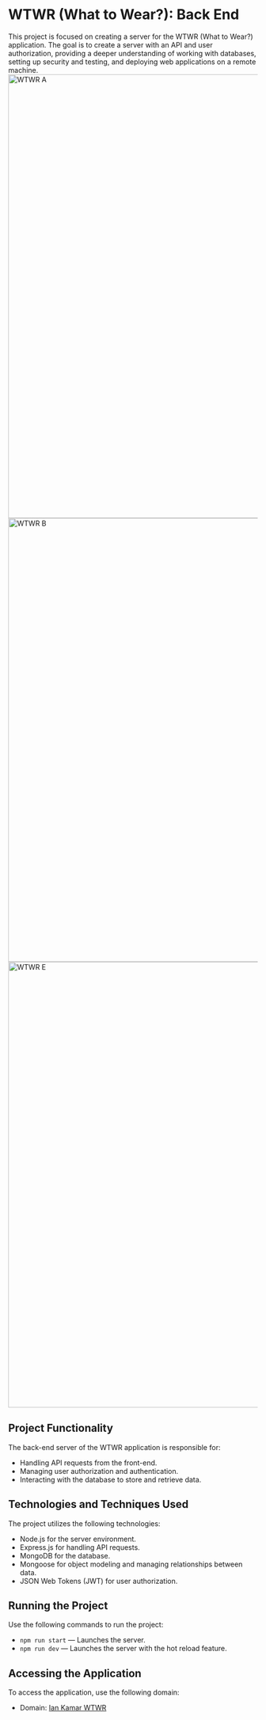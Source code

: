 # WTWR (What to Wear?): Back End

This project is focused on creating a server for the WTWR (What to Wear?) application. The goal is to create a server with an API and user authorization, providing a deeper understanding of working with databases, setting up security and testing, and deploying web applications on a remote machine.
<img width="897" alt="WTWR A" src="https://github.com/iankamar/se_project_express/assets/95672055/97a99d15-555f-4063-a3ba-bb0c7b0ca7ca">
<img width="897" alt="WTWR B" src="https://github.com/iankamar/se_project_express/assets/95672055/012fde9c-ac21-423d-bbb3-a14d6168ed36">
<img width="901" alt="WTWR E" src="https://github.com/iankamar/se_project_express/assets/95672055/2a9f4d5f-24d2-4553-a76f-5262fbc89ed5">


## Project Functionality

The back-end server of the WTWR application is responsible for:

- Handling API requests from the front-end.
- Managing user authorization and authentication.
- Interacting with the database to store and retrieve data.

## Technologies and Techniques Used

The project utilizes the following technologies:

- Node.js for the server environment.
- Express.js for handling API requests.
- MongoDB for the database.
- Mongoose for object modeling and managing relationships between data.
- JSON Web Tokens (JWT) for user authorization.

## Running the Project

Use the following commands to run the project:

- `npm run start` — Launches the server.
- `npm run dev` — Launches the server with the hot reload feature.

## Accessing the Application

To access the application, use the following domain:

- Domain: [Ian Kamar WTWR](https://se-project-react.vercel.app/)
